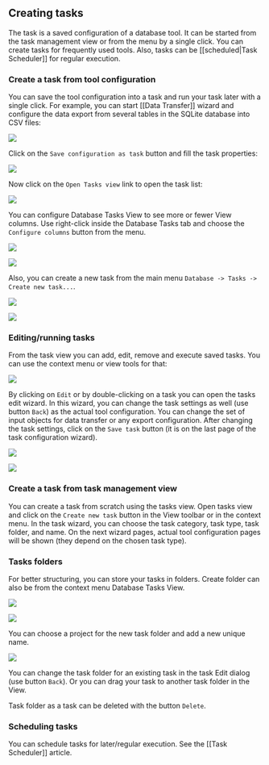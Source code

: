 ## Creating tasks
The task is a saved configuration of a database tool. It can be started from the task management view or from the menu by a single click.
You can create tasks for frequently used tools.
Also, tasks can be [[scheduled|Task Scheduler]] for regular execution.

### Create a task from tool configuration
You can save the tool configuration into a task and run your task later with a single click.
For example, you can start [[Data Transfer]] wizard and configure the data export from several tables in the SQLite database into CSV files:

![](images/ug/tools/task-save-from-tool.png)

Click on the `Save configuration as task` button and fill the task properties:

![](images/ug/tools/task-create-dialog.png)

Now click on the `Open Tasks view` link to open the task list:

![](images/ug/tools/task-view.png)

You can configure Database Tasks View to see more or fewer View columns. Use right-click inside the Database Tasks tab and choose the `Configure columns` button from the menu.

![](images/ug/tools/task-view-configure.png)

![](images/ug/tools/task-view-configure-dialog.png)

Also, you can create a new task from the main menu `Database -> Tasks -> Create new task...`.

![](images/ug/tools/task-main-menu.png)

![](images/ug/tools/task-main-menu-create.png)

### Editing/running tasks

From the task view you can add, edit, remove and execute saved tasks.
You can use the context menu or view tools for that:

![](images/ug/tools/task-view-menu.png)

By clicking on `Edit` or by double-clicking on a task you can open the tasks edit wizard. In this wizard, you can change the task settings as well (use button `Back`) as the actual tool configuration. You can change the set of input objects for data transfer or any export configuration. After changing the task settings, click on the `Save task` button (it is on the last page of the task configuration wizard).

![](images/ug/tools/task-edit-wizard-objects-back.png)

![](images/ug/tools/task-edit-wizard-objects.png)

### Create a task from task management view
You can create a task from scratch using the tasks view. Open tasks view and click on the  `Create new task` button in the View toolbar or in the context menu.
In the task wizard, you can choose the task category, task type, task folder, and name. On the next wizard pages, actual tool configuration pages will be shown (they depend on the chosen task type).

### Tasks folders

For better structuring, you can store your tasks in folders. Create folder can also be from the context menu Database Tasks View.

![](images/ug/tools/task-folders-menu.png)

![](images/ug/tools/task-folders-menu-2.png)

You can choose a project for the new task folder and add a new unique name.

![](images/ug/tools/task-folders-create-dialog.png)

You can change the task folder for an existing task in the task Edit dialog (use button `Back`). Or you can drag your task to another task folder in the View.

Task folder as a task can be deleted with the button `Delete`.

### Scheduling tasks

You can schedule tasks for later/regular execution. See the [[Task Scheduler]] article.
